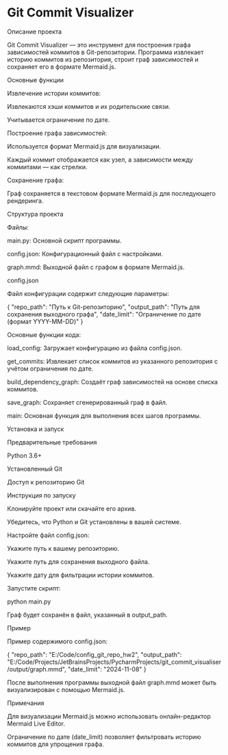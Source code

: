 # Git Commit Visualizer
Описание проекта

Git Commit Visualizer — это инструмент для построения графа зависимостей коммитов в Git-репозитории. Программа извлекает историю коммитов из репозитория, строит граф зависимостей и сохраняет его в формате Mermaid.js.

Основные функции

Извлечение истории коммитов:

Извлекаются хэши коммитов и их родительские связи.

Учитывается ограничение по дате.

Построение графа зависимостей:

Используется формат Mermaid.js для визуализации.

Каждый коммит отображается как узел, а зависимости между коммитами — как стрелки.

Сохранение графа:

Граф сохраняется в текстовом формате Mermaid.js для последующего рендеринга.

Структура проекта

Файлы:

main.py: Основной скрипт программы.

config.json: Конфигурационный файл с настройками.

graph.mmd: Выходной файл с графом в формате Mermaid.js.

config.json

Файл конфигурации содержит следующие параметры:

{
    "repo_path": "Путь к Git-репозиторию",
    "output_path": "Путь для сохранения выходного графа",
    "date_limit": "Ограничение по дате (формат YYYY-MM-DD)"
}

Основные функции кода:

load_config: Загружает конфигурацию из файла config.json.

get_commits: Извлекает список коммитов из указанного репозитория с учётом ограничения по дате.

build_dependency_graph: Создаёт граф зависимостей на основе списка коммитов.

save_graph: Сохраняет сгенерированный граф в файл.

main: Основная функция для выполнения всех шагов программы.

Установка и запуск

Предварительные требования

Python 3.6+

Установленный Git

Доступ к репозиторию Git

Инструкция по запуску

Клонируйте проект или скачайте его архив.

Убедитесь, что Python и Git установлены в вашей системе.

Настройте файл config.json:

Укажите путь к вашему репозиторию.

Укажите путь для сохранения выходного файла.

Укажите дату для фильтрации истории коммитов.

Запустите скрипт:

python main.py

Граф будет сохранён в файл, указанный в output_path.

Пример

Пример содержимого config.json:

{
    "repo_path": "E:/Code/config_git_repo_hw2",
    "output_path": "E:/Code/Projects/JetBrainsProjects/PycharmProjects/git_commit_visualiser/output/graph.mmd",
    "date_limit": "2024-11-08"
}

После выполнения программы выходной файл graph.mmd может быть визуализирован с помощью Mermaid.js.

Примечания

Для визуализации Mermaid.js можно использовать онлайн-редактор Mermaid Live Editor.

Ограничение по дате (date_limit) позволяет фильтровать историю коммитов для упрощения графа.
